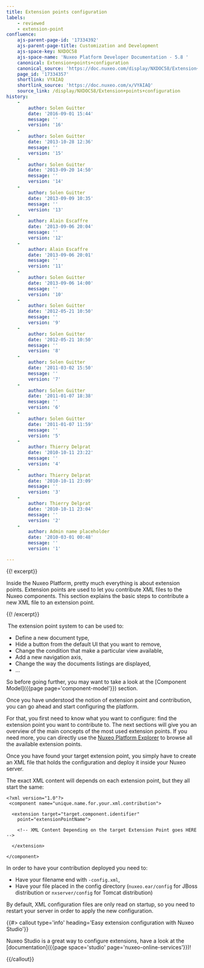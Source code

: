 ```yaml
---
title: Extension points configuration
labels:
    - reviewed
    - extension-point
confluence:
    ajs-parent-page-id: '17334392'
    ajs-parent-page-title: Customization and Development
    ajs-space-key: NXDOC58
    ajs-space-name: 'Nuxeo Platform Developer Documentation - 5.8 '
    canonical: Extension+points+configuration
    canonical_source: 'https://doc.nuxeo.com/display/NXDOC58/Extension+points+configuration'
    page_id: '17334357'
    shortlink: VYAIAQ
    shortlink_source: 'https://doc.nuxeo.com/x/VYAIAQ'
    source_link: /display/NXDOC58/Extension+points+configuration
history:
    - 
        author: Solen Guitter
        date: '2016-09-01 15:44'
        message: ''
        version: '16'
    - 
        author: Solen Guitter
        date: '2013-10-28 12:36'
        message: ''
        version: '15'
    - 
        author: Solen Guitter
        date: '2013-09-20 14:50'
        message: ''
        version: '14'
    - 
        author: Solen Guitter
        date: '2013-09-09 10:35'
        message: ''
        version: '13'
    - 
        author: Alain Escaffre
        date: '2013-09-06 20:04'
        message: ''
        version: '12'
    - 
        author: Alain Escaffre
        date: '2013-09-06 20:01'
        message: ''
        version: '11'
    - 
        author: Solen Guitter
        date: '2013-09-06 14:00'
        message: ''
        version: '10'
    - 
        author: Solen Guitter
        date: '2012-05-21 10:50'
        message: ''
        version: '9'
    - 
        author: Solen Guitter
        date: '2012-05-21 10:50'
        message: ''
        version: '8'
    - 
        author: Solen Guitter
        date: '2011-03-02 15:50'
        message: ''
        version: '7'
    - 
        author: Solen Guitter
        date: '2011-01-07 18:38'
        message: ''
        version: '6'
    - 
        author: Solen Guitter
        date: '2011-01-07 11:59'
        message: ''
        version: '5'
    - 
        author: Thierry Delprat
        date: '2010-10-11 23:22'
        message: ''
        version: '4'
    - 
        author: Thierry Delprat
        date: '2010-10-11 23:09'
        message: ''
        version: '3'
    - 
        author: Thierry Delprat
        date: '2010-10-11 23:04'
        message: ''
        version: '2'
    - 
        author: Admin name placeholder
        date: '2010-03-01 00:48'
        message: ''
        version: '1'

---
```

{{! excerpt}}

Inside the Nuxeo Platform, pretty much everything is about extension points. Extension points are used to let you contribute XML files to the Nuxeo components. This section explains the basic steps to contribute a new XML file to an extension point.

{{! /excerpt}}

&nbsp;The extension point system to can be used to:

*   Define a new document type,
*   Hide a button from the default UI that you want to remove,
*   Change the condition that make a particular view available,
*   Add a new navigation axis,
*   Change the way the documents listings are displayed,
*   ...

So before going further, you may want to take a look at the&nbsp;[Component Model]({{page page='component-model'}})&nbsp;section.

Once you have understood the notion of extension point and contribution, you can go ahead and start configuring the platform.

For that, you first need to know what you want to configure: find the extension point you want to contribute to. The next sections will give you an overview of the main concepts of the most used extension points. If you need more, you can directly use the [Nuxeo Platform Explorer](http://explorer.nuxeo.org/nuxeo/site/distribution/Nuxeo%20Platform-5.8/listExtensionPoints) to browse all the available extension points.

Once you have found your target extension point, you simply have to create an XML file that holds the configuration and deploy it inside your Nuxeo server.

The exact XML content will depends on each extension point, but they all start the same:

```
<?xml version="1.0"?>
 <component name="unique.name.for.your.xml.contribution">

  <extension target="target.component.identifier"
    point="extensionPointName">

    <!-- XML Content Depending on the target Extension Point goes HERE -->

  </extension>

</component>

```

In order to have your contribution deployed you need to:

*   Have your filename end with `-config.xml`,
*   Have your file placed in the config directory (`nuxeo.ear/config` for JBoss distribution or `nxserver/config` for Tomcat distribution)

By default, XML configuration files are only read on startup, so you need to restart your server in order to apply the new configuration.

{{#> callout type='info' heading='Easy extension configuration with Nuxeo Studio'}}

Nuxeo Studio is a great way to configure extensions, have a look at the [documentation]({{page space='studio' page='nuxeo-online-services'}})!

{{/callout}}
